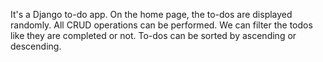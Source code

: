 It's a Django to-do app.
On the home page, the to-dos are displayed randomly.
All CRUD operations can be performed.
We can filter the todos like they are completed or not.
To-dos can be sorted by ascending or descending.